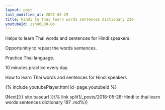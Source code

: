 ```yaml
---
layout: post
last_modified_at: 2021-03-29
title: Hindi to Thai learn words sentences dictionary 230 
youtubeId: ishH0L08-Qo
---
```

 
 
Helps to learn Thai words and sentences for Hindi speakers.

Opportunitiy to repeat the words sentences. 

Practice Thai language. 
 
10 minutes practice every day. 
 
How to learn Thai words and sentences for Hindi speakers 
 
{% include youtubePlayer.html id=page.youtubeId %}
 
 
[Next]({{ site.baseurl }}{% link  split1/_posts/2018-05-28-Hindi to thai learn words sentences dictionary 197 .md%})
 
